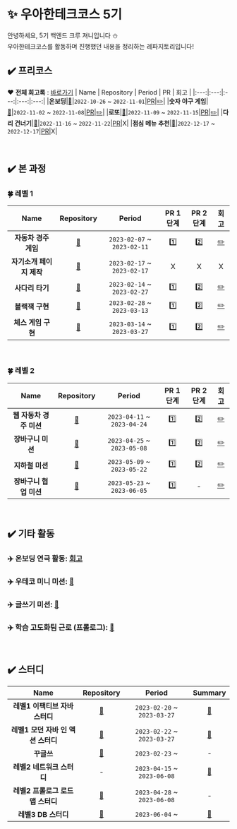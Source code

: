# ✨ 우아한테크코스 5기 
안녕하세요, 5기 백엔드 크루 져니입니다 ⛄️  
우아한테크코스를 활동하며 진행했던 내용을 정리하는 레파지토리입니다!
<br>

## ✔️ 프리코스 
❤️ **전체 회고록** : [바로가기](https://cl8d.tistory.com/30)
| Name | Repository | Period | PR | 회고 |
|:---:|:---:|:---:|:---:|:---:|
|__온보딩__|[📕](https://github.com/Cl8D/java-onboarding/tree/cl8d)|`2022-10-26` ~ `2022-11-01`|[PR](https://github.com/woowacourse-precourse/java-onboarding/pull/669)|[✏️](https://cl8d.tistory.com/27)|
|__숫자 야구 게임__|[📕](https://github.com/Cl8D/java-baseball/tree/Cl8D)|`2022-11-02` ~ `2022-11-08`|[PR](https://github.com/woowacourse-precourse/java-baseball/pull/950)|[✏️](https://cl8d.tistory.com/28)|
|__로또__|[📕](https://github.com/Cl8D/java-lotto/tree/Cl8D)|`2022-11-09` ~ `2022-11-15`|[PR](https://github.com/woowacourse-precourse/java-lotto/pull/971)|[✏️](https://cl8d.tistory.com/29)|
|__다리 건너기__|[📕](https://github.com/Cl8D/java-bridge/tree/Cl8D)|`2022-11-16` ~ `2022-11-22`|[PR](https://github.com/woowacourse-precourse/java-bridge/pull/819)|Ⅹ|
|__점심 메뉴 추천__|[📕](https://github.com/Cl8D/java-menu/tree/Cl8D)|`2022-12-17` ~ `2022-12-17`|[PR](https://github.com/woowacourse-precourse/java-menu/pull/97)|Ⅹ|

<br>

## ✔️ 본 과정
### 🍀 레벨 1
| Name | Repository | Period | PR 1단계 | PR 2단계 | 회고 |
|:---:|:---:|:---:|:---:|:---:|:---:|
|__자동차 경주 게임__|[📕](https://github.com/Cl8D/java-racingcar)|`2023-02-07` ~ `2023-02-11`|[1️⃣](https://github.com/woowacourse/java-racingcar/pull/455)|[2️⃣](https://github.com/woowacourse/java-racingcar/pull/619)|[✏️](https://cl8d.tistory.com/33)|
|__자기소개 페이지 제작__|[📕](https://github.com/Cl8D/web-introduction)|`2023-02-17` ~ `2023-02-17`|Ⅹ|Ⅹ|Ⅹ|
|__사다리 타기__|[📕](https://github.com/Cl8D/java-ladder)|`2023-02-14` ~ `2023-02-27`|[1️⃣](https://github.com/woowacourse/java-ladder/pull/140)|[2️⃣](https://github.com/woowacourse/java-ladder/pull/156)|[✏️](https://cl8d.tistory.com/45)|
|__블랙잭 구현__|[📕](https://github.com/Cl8D/java-blackjack)|`2023-02-28` ~ `2023-03-13`|[1️⃣](https://github.com/woowacourse/java-blackjack/pull/452)|[2️⃣](https://github.com/woowacourse/java-blackjack/pull/538)|[✏️](https://cl8d.tistory.com/47)|
|__체스 게임 구현__|[📕](https://github.com/cl8d/java-chess)|`2023-03-14` ~ `2023-03-27`|[1️⃣](https://github.com/woowacourse/java-chess/pull/485)|[2️⃣](https://github.com/woowacourse/java-chess/pull/604)|[✏️](https://cl8d.tistory.com/51)|

<br>

### 🍀 레벨 2
| Name | Repository | Period | PR 1단계 | PR 2단계 | 회고 |
|:---:|:---:|:---:|:---:|:---:|:---:|
|__웹 자동차 경주 미션__|[📕](https://github.com/Cl8D/jwp-racingcar)|`2023-04-11` ~ `2023-04-24`|[1️⃣](https://github.com/woowacourse/jwp-racingcar/pull/61)|[2️⃣](https://github.com/woowacourse/jwp-racingcar/pull/99)|[✏️](https://cl8d.tistory.com/65)|
|__장바구니 미션__|[📕](https://github.com/cl8d/jwp-shopping-cart)|`2023-04-25` ~ `2023-05-08`|[1️⃣](https://github.com/woowacourse/jwp-shopping-cart/pull/202)|[2️⃣](https://github.com/woowacourse/jwp-shopping-cart/pull/270)|[✏️](https://cl8d.tistory.com/86)|
|__지하철 미션__|[📕](https://github.com/cl8d/jwp-subway-path)|`2023-05-09` ~ `2023-05-22`|[1️⃣](https://github.com/woowacourse/jwp-subway-path/pull/45)|[2️⃣](https://github.com/woowacourse/jwp-subway-path/pull/111)|[✏️](https://cl8d.tistory.com/91)|
|__장바구니 협업 미션__|[📕](https://github.com/cl8d/jwp-shopping-order)|`2023-05-23` ~ `2023-06-05`|[1️⃣](https://github.com/woowacourse/jwp-shopping-order/pull/19)|-|[✏️](https://cl8d.tistory.com/104)|


<br>

## ✔️ 기타 활동
### ✈️ 온보딩 연극 활동: [회고](https://github.com/woowacourse/retrospective/discussions/29#discussioncomment-4954331)
### ✈️ 우테코 미니 미션: [📕](https://github.com/Cl8D/wootecho-mini-mission)
### ✈️ 글쓰기 미션: [📕](https://github.com/cl8d/woowa-writing-5)
### ✈️ 학습 고도화팀 근로 (프롤로그): [📕](https://github.com/woowacourse/prolog)

<br>

## ✔️ 스터디
| Name | Repository | Period | Summary |
|:---:|:---:|:---:|:---:|
| __레벨1 이팩티브 자바 스터디__ | [📕](https://github.com/woowacourse-study/2023-Singleton-Effective-Java-Study) | `2023-02-20` ~ `2023-03-27`| [💬](https://cl8d.tistory.com/category/Java/Effective%20Java)  |
| __레벨1 모던 자바 인 액션 스터디__ | [📕](https://github.com/woowacourse-study/2023-modern-java-in-action) | `2023-02-22` ~ `2023-03-27`| [💬](https://cl8d.tistory.com/category/Java/Modern%20Java%20in%20Action) |
| __꾸글쓰__ | [📕](https://github.com/woowacourse-study/Gugles) | `2023-02-23` ~ | - |
| __레벨2 네트워크 스터디__ | - | `2023-04-15` ~ `2023-06-08` | [💬](https://cl8d.tistory.com/search/Network) | - |
| __레벨2 프롤로그 로드맵 스터디__ | [📕](https://github.com/woowacourse-study/KISSTUDY) | `2023-04-28` ~ `2023-06-08` | - |
| __레벨3 DB 스터디__ | [📕](https://github.com/woowacourse-study/2023-DB-Study-BE) | `2023-06-04` ~ | [💬](https://cl8d.tistory.com/category/%E2%9C%8F%EF%B8%8F/Database) |
